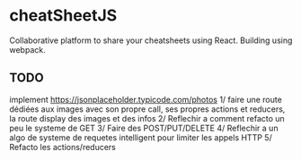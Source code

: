 # cheatSheetJS
Collaborative platform to share your cheatsheets using React.
Building using webpack.

## TODO
implement https://jsonplaceholder.typicode.com/photos
1/ faire une route dédiées aux images avec son propre call, ses propres actions et reducers, la route display des images et des infos
2/ Reflechir a comment refacto un peu le systeme de GET
3/ Faire des POST/PUT/DELETE
4/ Reflechir a un algo de systeme de requetes intelligent pour limiter les appels HTTP
5/ Refacto les actions/reducers